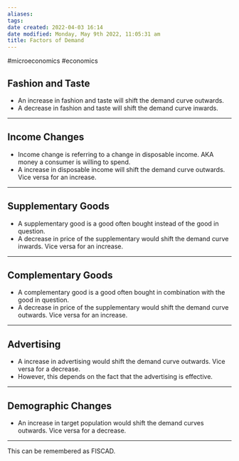 ```yaml
---
aliases: 
tags: 
date created: 2022-04-03 16:14
date modified: Monday, May 9th 2022, 11:05:31 am
title: Factors of Demand
---
```


#microeconomics #economics

## Fashion and Taste

- An increase in fashion and taste will shift the demand curve outwards.
- A decrease in fashion and taste will shift the demand curve inwards.

---

## Income Changes

- Income change is referring to a change in disposable income. AKA money a consumer is willing to spend.
- A increase in disposable income will shift the demand curve outwards. Vice versa for an increase.

---

## Supplementary Goods

- A supplementary good is a good often bought instead of the good in question.
- A decrease in price of the supplementary would shift the demand curve inwards. Vice versa for an increase.

---

## Complementary Goods

- A complementary good is a good often bought in combination with the good in question.
- A decrease in price of the supplementary would shift the demand curve outwards. Vice versa for an increase.

---

## Advertising

- A increase in advertising would shift the demand curve outwards. Vice versa for a decrease.
- However, this depends on the fact that the advertising is effective.

---

## Demographic Changes

- An increase in target population would shift the demand curves outwards. Vice versa for a decrease.

---

This can be remembered as FISCAD.
